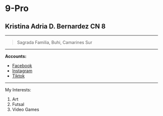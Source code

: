 #  9-Pro
## Kristina Adria D. Bernardez CN 8
---
> Sagrada Familia, Buhi, Camarines Sur
---
**Accounts:**
- [Facebook](https://www.facebook.com)
- [Instagram](https://www.instagram.com)
- [Tiktok](https://www.tiktok.com)
---
My Interests:
1. Art
2. Futsal
3. Video Games
